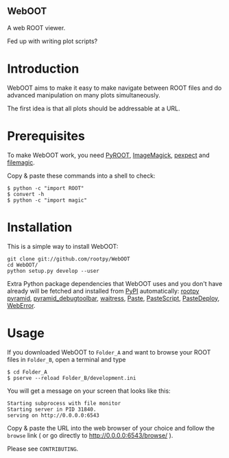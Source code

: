 WebOOT
------

A web ROOT viewer.

Fed up with writing plot scripts?

# Introduction

WebOOT aims to make it easy to make navigate between ROOT files and do advanced
manipulation on many plots simultaneously.

The first idea is that all plots should be addressable at a URL.

# Prerequisites

To make WebOOT work, you need
[PyROOT](http://root.cern.ch/drupal/content/pyroot),
[ImageMagick](http://www.imagemagick.org/),
[pexpect](https://pypi.python.org/pypi/pexpect/) and
[filemagic](https://pypi.python.org/pypi/filemagic/).

Copy & paste these commands into a shell to check:

    $ python -c "import ROOT"
    $ convert -h
    $ python -c "import magic"

# Installation

This is a simple way to install WebOOT:

    git clone git://github.com/rootpy/WebOOT
    cd WebOOT/
    python setup.py develop --user

Extra Python package dependencies that WebOOT uses and you don't have already
will be fetched and installed from [PyPI](https://pypi.python.org/pypi/) automatically:
[rootpy](https://pypi.python.org/pypi/rootpy/)
[pyramid](https://pypi.python.org/pypi/pyramid/),
[pyramid_debugtoolbar](https://pypi.python.org/pypi/pyramid_debugtoolbar/),
[waitress](https://pypi.python.org/pypi/waitress/),
[Paste](https://pypi.python.org/pypi/Paste/),
[PasteScript](https://pypi.python.org/pypi/PasteScript/),
[PasteDeploy](https://pypi.python.org/pypi/PasteDeploy/),
[WebError](https://pypi.python.org/pypi/WebError/).

# Usage

If you downloaded WebOOT to `Folder_A` and want to browse your ROOT files in `Folder_B`,
open a terminal and type

    $ cd Folder_A
    $ pserve --reload Folder_B/development.ini

You will get a message on your screen that looks like this:

	Starting subprocess with file monitor
	Starting server in PID 31840.
	serving on http://0.0.0.0:6543

Copy & paste the URL into the web browser of your choice and follow the `browse` link
( or go directly to http://0.0.0.0:6543/browse/ ).

Please see `CONTRIBUTING`.

